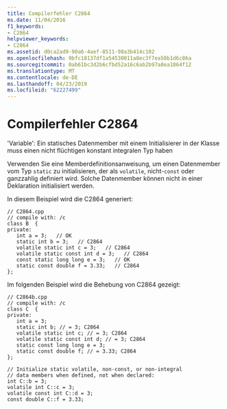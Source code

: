 ```yaml
---
title: Compilerfehler C2864
ms.date: 11/04/2016
f1_keywords:
- C2864
helpviewer_keywords:
- C2864
ms.assetid: d0ca2ad9-90a6-4aef-8511-98a3b414c102
ms.openlocfilehash: 9bfc18137df1a54530011a8ec3f7ea50b1d6c86a
ms.sourcegitcommit: 0ab61bc3d2b6cfbd52a16c6ab2b97a8ea1864f12
ms.translationtype: MT
ms.contentlocale: de-DE
ms.lasthandoff: 04/23/2019
ms.locfileid: "62227499"
---
```

# <a name="compiler-error-c2864"></a>Compilerfehler C2864

'Variable': Ein statisches Datenmember mit einem Initialisierer in der Klasse muss einen nicht flüchtigen konstant integralen Typ haben

Verwenden Sie eine Memberdefinitionsanweisung, um einen Datenmember vom Typ `static` zu initialisieren, der als `volatile`, nicht-`const` oder ganzzahlig definiert wird. Solche Datenmember können nicht in einer Deklaration initialisiert werden.

In diesem Beispiel wird die C2864 generiert:

```
// C2864.cpp
// compile with: /c
class B  {
private:
   int a = 3;   // OK
   static int b = 3;   // C2864
   volatile static int c = 3;   // C2864
   volatile static const int d = 3;   // C2864
   const static long long e = 3;   // OK
   static const double f = 3.33;   // C2864
};
```

Im folgenden Beispiel wird die Behebung von C2864 gezeigt:

```
// C2864b.cpp
// compile with: /c
class C  {
private:
   int a = 3;
   static int b; // = 3; C2864
   volatile static int c; // = 3; C2864
   volatile static const int d; // = 3; C2864
   static const long long e = 3;
   static const double f; // = 3.33; C2864
};

// Initialize static volatile, non-const, or non-integral
// data members when defined, not when declared:
int C::b = 3;
volatile int C::c = 3;
volatile const int C::d = 3;
const double C::f = 3.33;
```